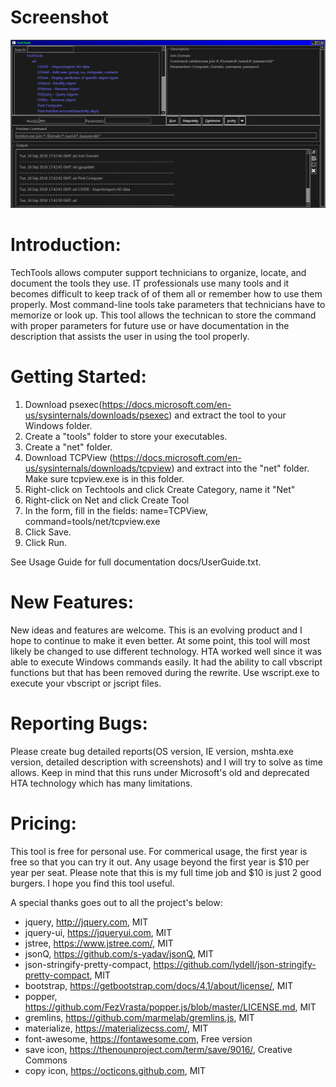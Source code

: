 # Screenshot
![screenshot](docs/capture.png)

# Introduction:
TechTools allows computer support technicians to organize, locate, and document the tools they use. IT professionals use many tools and it becomes difficult to keep track of of them all or remember how to use them properly. Most command-line tools take parameters that technicians have to memorize or look up. This tool allows the technican to store the command with proper parameters for future use or have documentation in the description that assists the user in using the tool properly.

# Getting Started:
1. Download psexec(https://docs.microsoft.com/en-us/sysinternals/downloads/psexec)  and extract the tool to your Windows folder.
2. Create a "tools" folder to store your executables.
3. Create a "net" folder.
4. Download TCPView (https://docs.microsoft.com/en-us/sysinternals/downloads/tcpview) and extract into the "net" folder. Make sure tcpview.exe is in this folder.
5. Right-click on Techtools and click Create Category, name it "Net"
6. Right-click on Net and click Create Tool
7. In the form, fill in the fields: name=TCPView, command=tools/net/tcpview.exe
8. Click Save.
9. Click Run.

See Usage Guide for full documentation docs/UserGuide.txt.

# New Features:
New ideas and features are welcome. This is an evolving product and I hope to continue to make it even better. At some point, this tool will most likely be changed to use different technology. HTA worked well since it was able to execute Windows commands easily. It had the ability to call vbscript functions but that has been removed during the rewrite. Use wscript.exe to execute your vbscript or jscript files.

# Reporting Bugs:
Please create bug detailed reports(OS version, IE version, mshta.exe version, detailed description with screenshots) and I will try to solve as time allows. Keep in mind that this runs under Microsoft's old and deprecated HTA technology which has many limitations.

# Pricing:
This tool is free for personal use. For commerical usage, the first year is free so that you can try it out. Any usage beyond the first year is $10 per year per seat. Please note that this is my full time job and $10 is just 2 good burgers. I hope you find this tool useful.

A special thanks goes out to all the project's below:
* jquery, http://jquery.com, MIT
* jquery-ui, https://jqueryui.com, MIT
* jstree, https://www.jstree.com/, MIT
* jsonQ, https://github.com/s-yadav/jsonQ, MIT
* json-stringify-pretty-compact, https://github.com/lydell/json-stringify-pretty-compact, MIT
* bootstrap, https://getbootstrap.com/docs/4.1/about/license/, MIT
* popper, https://github.com/FezVrasta/popper.js/blob/master/LICENSE.md, MIT
* gremlins, https://github.com/marmelab/gremlins.js, MIT
* materialize, https://materializecss.com/, MIT
* font-awesome, https://fontawesome.com, Free version
* save icon, https://thenounproject.com/term/save/9016/, Creative Commons
* copy icon, https://octicons.github.com, MIT
